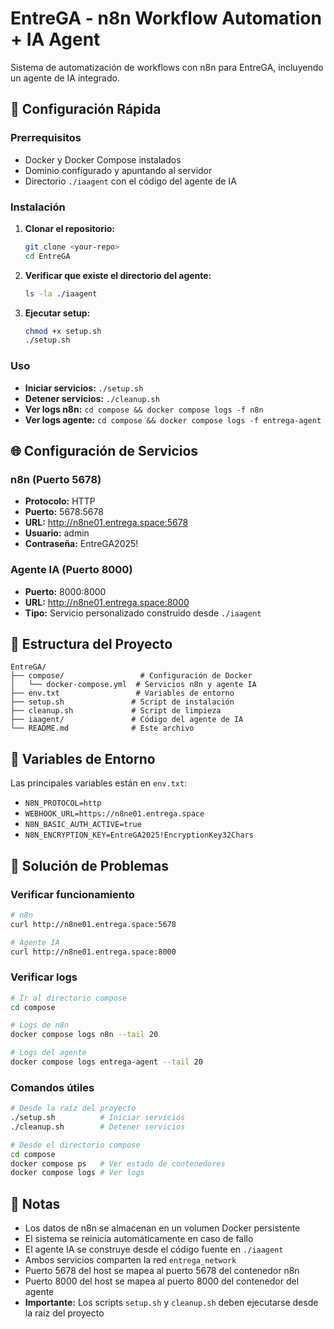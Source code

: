 
# EntreGA - n8n Workflow Automation + IA Agent

Sistema de automatización de workflows con n8n para EntreGA, incluyendo un agente de IA integrado.

## 🚀 Configuración Rápida

### Prerrequisitos
- Docker y Docker Compose instalados
- Dominio configurado y apuntando al servidor
- Directorio `./iaagent` con el código del agente de IA

### Instalación

1. **Clonar el repositorio:**
   ```bash
   git clone <your-repo>
   cd EntreGA
   ```

2. **Verificar que existe el directorio del agente:**
   ```bash
   ls -la ./iaagent
   ```

3. **Ejecutar setup:**
   ```bash
   chmod +x setup.sh
   ./setup.sh
   ```

### Uso

- **Iniciar servicios:** `./setup.sh`
- **Detener servicios:** `./cleanup.sh`
- **Ver logs n8n:** `cd compose && docker compose logs -f n8n`
- **Ver logs agente:** `cd compose && docker compose logs -f entrega-agent`

## 🌐 Configuración de Servicios

### n8n (Puerto 5678)
- **Protocolo:** HTTP
- **Puerto:** 5678:5678
- **URL:** http://n8ne01.entrega.space:5678
- **Usuario:** admin
- **Contraseña:** EntreGA2025!

### Agente IA (Puerto 8000)
- **Puerto:** 8000:8000
- **URL:** http://n8ne01.entrega.space:8000
- **Tipo:** Servicio personalizado construido desde `./iaagent`

## 📁 Estructura del Proyecto

```
EntreGA/
├── compose/                 # Configuración de Docker
│   └── docker-compose.yml  # Servicios n8n y agente IA
├── env.txt                 # Variables de entorno
├── setup.sh               # Script de instalación
├── cleanup.sh             # Script de limpieza
├── iaagent/               # Código del agente de IA
└── README.md              # Este archivo
```

## 🔧 Variables de Entorno

Las principales variables están en `env.txt`:

- `N8N_PROTOCOL=http`
- `WEBHOOK_URL=https://n8ne01.entrega.space`
- `N8N_BASIC_AUTH_ACTIVE=true`
- `N8N_ENCRYPTION_KEY=EntreGA2025!EncryptionKey32Chars`

## 🚨 Solución de Problemas

### Verificar funcionamiento
```bash
# n8n
curl http://n8ne01.entrega.space:5678

# Agente IA
curl http://n8ne01.entrega.space:8000
```

### Verificar logs
```bash
# Ir al directorio compose
cd compose

# Logs de n8n
docker compose logs n8n --tail 20

# Logs del agente
docker compose logs entrega-agent --tail 20
```

### Comandos útiles
```bash
# Desde la raíz del proyecto
./setup.sh          # Iniciar servicios
./cleanup.sh        # Detener servicios

# Desde el directorio compose
cd compose
docker compose ps   # Ver estado de contenedores
docker compose logs # Ver logs
```

## 📝 Notas

- Los datos de n8n se almacenan en un volumen Docker persistente
- El sistema se reinicia automáticamente en caso de fallo
- El agente IA se construye desde el código fuente en `./iaagent`
- Ambos servicios comparten la red `entrega_network`
- Puerto 5678 del host se mapea al puerto 5678 del contenedor n8n
- Puerto 8000 del host se mapea al puerto 8000 del contenedor del agente
- **Importante:** Los scripts `setup.sh` y `cleanup.sh` deben ejecutarse desde la raíz del proyecto

